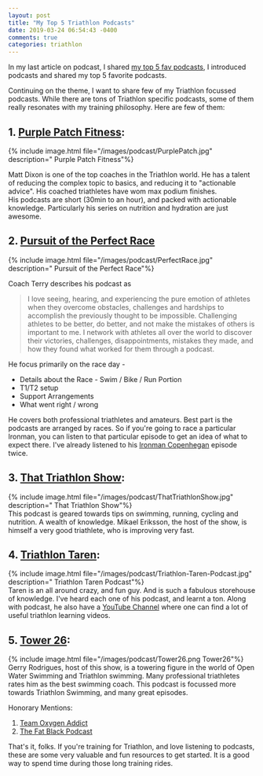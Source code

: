 ```yaml
---
layout: post
title: "My Top 5 Triathlon Podcasts"
date: 2019-03-24 06:54:43 -0400
comments: true
categories: triathlon
---
```


In my last article on podcast, I shared [my top 5 fav podcasts](http://rishisareen.com/podcasts/my-top-5-podcasts.html), I introduced podcasts and shared my top 5 favorite podcasts.

Continuing on the theme, I want to share few of my Triathlon focussed podcasts. While there are tons of Triathlon specific podcasts, some of them really resonates with my training philosophy. Here are few of them:  
<!--more-->

## 1. [Purple Patch Fitness](https://purplepatchfitness.com/education/podcasts):  

{% include image.html file="/images/podcast/PurplePatch.jpg" description=" Purple Patch Fitness"%}   

Matt Dixon is one of the top coaches in the Triathlon world. He has a talent of reducing the complex topic to basics, and reducing it to "actionable advice". His coached triathletes have wom max podium finishes.  
His podcasts are short (30min to an hour), and packed with actionable knowledge. Particularly his series on nutrition and hydration are just awesome.  

## 2. [Pursuit of the Perfect Race](https://www.coachterrywilson.com/perfect)   
{% include image.html file="/images/podcast/PerfectRace.jpg" description=" Pursuit of the Perfect Race"%}  

Coach Terry describes his podcast as   
> I love seeing, hearing, and experiencing the pure emotion of athletes when they overcome obstacles, challenges and hardships to accomplish the previously thought to be impossible.  Challenging athletes to be better, do better, and not make the mistakes of others is important to me. I network with athletes all over the world to discover their victories, challenges, disappointments, mistakes they made, and how they found what worked for them through a podcast.  

He focus primarily on the race day -   

- Details about the Race - Swim / Bike / Run Portion   
- T1/T2 setup    
- Support Arrangements  
- What went right / wrong  

He covers both professional triathletes and amateurs. Best part is the podcasts are arranged by races. So if you're going to race a particular Ironman, you can listen to that particular episode to get an idea of what to expect there.  I've already listened to his [Ironman Copenhegan](https://www.coachterrywilson.com/ironman-copenhagen) episode twice.  

## 3. [That Triathlon Show](https://scientifictriathlon.com/that-triathlon-show/): 

{% include image.html file="/images/podcast/ThatTriathlonShow.jpg" description=" That Triathlon Show"%}  
This podcast is geared towards tips on swimming, running, cycling and nutrition. A wealth of knowledge. Mikael Eriksson, the host of the show, is himself a very good triathlete, who is improving very fast.  

## 4. [Triathlon Taren](https://triathlontaren.com/topics/general/): 

{% include image.html file="/images/podcast/Triathlon-Taren-Podcast.jpg" description=" Triathlon Taren Podcast"%}  
Taren is an all around crazy, and fun guy. And is such a fabulous storehouse of knowledge. I've heard each one of his podcast, and learnt a ton. Along with podcast, he also have a [YouTube Channel](https://www.youtube.com/channel/UC1AKDrz2GvLxD29W9tow66g) where one can find a lot of useful triathlon learning videos.  

## 5. [Tower 26](https://www.tower26.com/podcasts/): 

{% include image.html file="/images/podcast/Tower26.png  Tower26"%}  
Gerry Rodrigues, host of this show, is a towering figure in the world of Open Water Swimming and Triathlon swimming. Many professional triathletes rates him as the best swimming coach. This podcast is focussed more towards Triathlon Swimming, and many great episodes.   

Honorary Mentions:  
1. [Team Oxygen Addict](https://www.oxygenaddict.com/podcast)  
2. [The Fat Black Podcast](http://www.trispecific.com/category/podcast/)  


That's it, folks. If you're training for Triathlon, and love listening to podcasts, these are some very valuable and fun resources to get started. It is a good way to spend time during those long training rides.  

